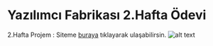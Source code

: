 # Yazılımcı Fabrikası 2.Hafta Ödevi

2.Hafta Projem :
Siteme [buraya](https://serhat-zunluoglu-blog.netlify.app/) tıklayarak ulaşabilirsin.
![alt text](https://github.com/serhatzunluoglu/Yazilimci-Fabrikasi-2.Hatfa-Odev-Uretken-Akademi/blob/619008b7b161d4c3d9c89a42d46df11b057ac1b9/ss.png)
